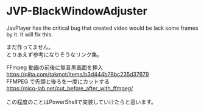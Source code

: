 # JVP-BlackWindowAdjuster
JavPlayer has the critical bug that created video would be lack some frames by it. It will fix this.

まだ作ってません。<br>
とりあえず参考になりそうなリンク集。

FFmpeg 動画の前後に無音黒画面を挿入<br>
https://qiita.com/takmot/items/b3d444b78bc235d37679<br>
FFMPEG で先頭と後ろを一度にカットする<br>
https://nico-lab.net/cut_before_after_with_ffmpeg/<br>
<br>
この程度のことはPowerShellで実装していけたらと思います。

